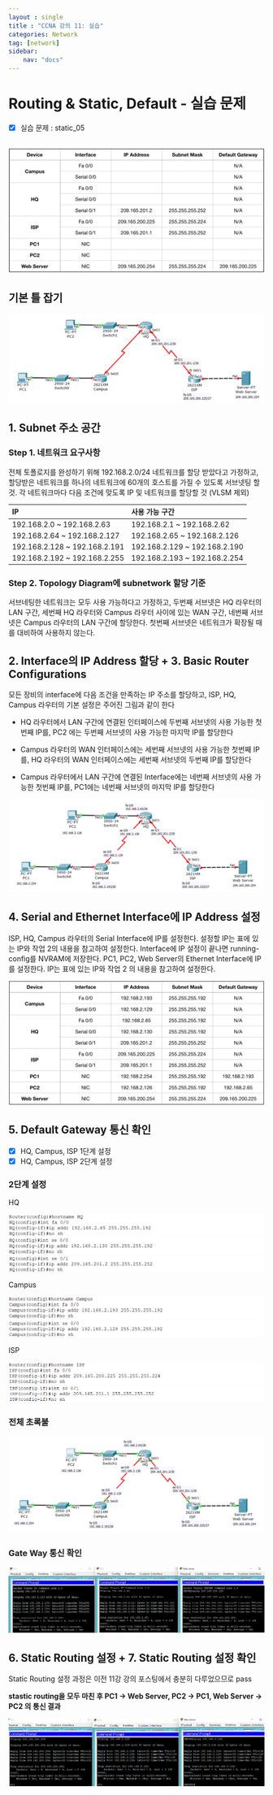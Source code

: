 ```yaml
---
layout : single
title : "CCNA 강의 11: 실습"
categories: Network
tag: [network]
sidebar:
    nav: "docs"
---
```


# Routing & Static, Default - 실습 문제
-  [x] 실습 문제 : static_05

<br>

<img src = "/images/network/packet_1/1.jpg">

## 기본 틀 잡기

<img src = "/images/network/packet_1/1.png">

## 1. Subnet 주소 공간

### Step 1. 네트워크 요구사항

전체 토폴로지를 완성하기 위해 192.168.2.0/24 네트워크를 할당 받았다고 가정하고, 할당받은 네트워크를 하나의 네트워크에 60개의 호스트를 가질 수 있도록 서브넷팅 할 것. 각 네트워크마다 다음 조건에 맞도록 IP 및 네트워크를 할당할 것 (VLSM 제외)

|IP|사용 가능 구간|
|:---|:---|
|192.168.2.0 ~ 192.168.2.63|192.168.2.1 ~ 192.168.2.62|
|192.168.2.64 ~ 192.168.2.127|192.168.2.65 ~ 192.168.2.126|
|192.168.2.128 ~ 192.168.2.191|192.168.2.129 ~ 192.168.2.190|
|192.168.2.192 ~ 192.168.2.255|192.168.2.193 ~ 192.168.2.254|

### Step 2. Topology Diagram에 subnetwork 할당 기준

서브네팅한 네트워크는 모두 사용 가능하다고 가정하고, 두번째 서브넷은 HQ 라우터의 LAN 구간, 세번째 HQ 라우터와 Campus 라우터 사이에 있는 WAN 구간, 네번째 서브넷은 Campus 라우터의 LAN 구간에 할당한다. 첫번째 서브넷은 네트워크가 확장될 때를 대비하여 사용하지 않는다.

## 2. Interface의 IP Address 할당 + 3. Basic Router Configurations

모든 장비의 interface에 다음 조건을 만족하는 IP 주소를 할당하고, ISP, HQ, Campus 라우터의 기본 설정은 주어진 그림과 같이 한다

- HQ 라우터에서 LAN 구간에 연결된 인터페이스에 두번째 서브넷의 사용 가능한 첫번째 IP를, PC2 에는 두번째 서브넷의 사용 가능한 마지막 IP를 할당한다 

- Campus 라우터의 WAN 인터페이스에는 세번째 서브넷의 사용 가능한 첫번째 IP를, HQ 라우터의 WAN 인터페이스에는 세번째 서브넷의 두번째 IP를 할당한다

- Campus 라우터에서 LAN 구간에 연결된 Interface에는 네번째 서브넷의 사용 가능한 첫번째 IP를, PC1에는 네번째 서브넷의 마지막 IP를 할당한다

<img src = "/images/network/packet_1/2.png">

## 4. Serial and Ethernet Interface에 IP Address 설정

ISP, HQ, Campus 라우터의 Serial Interface에 IP를 설정한다. 설정할 IP는 표에 있는 IP와 작업 2의 내용을 참고하여 설정한다. Interface에 IP 설정이 끝나면 running-config를 NVRAM에 저장한다. PC1, PC2, Web Server의 Ethernet Interface에 IP를 설정한다. IP는 표에 있는 IP와 작업 2 의 내용을 참고하여 설정한다.

<img src = "/images/network/packet_1/2.jpg">

## 5. Default Gateway 통신 확인

-  [x] HQ, Campus, ISP 1단계 설정
-  [x] HQ, Campus, ISP 2단계 설정

### 2단계 설정

HQ

<img src = "/images/network/packet_1/3.png">

<img src = "/images/network/packet_1/8.png">

<img src = "/images/network/packet_1/8-1.png">

Campus

<img src = "/images/network/packet_1/4.png">

<img src = "/images/network/packet_1/9.png">

ISP

<img src = "/images/network/packet_1/5.png">

<img src = "/images/network/packet_1/10.png">

### 전체 초록불

<img src = "/images/network/packet_1/6.png">

### Gate Way 통신 확인

<img src = "/images/network/packet_1/7.png">

## 6. Static Routing 설정 + 7. Static Routing 설정 확인

Static Routing 설정 과정은 이전 11강 강의 포스팅에서 충분히 다루었으므로 pass <br>

**stastic routing을 모두 마친 후 PC1 -> Web Server, PC2 -> PC1, Web Server -> PC2 의 통신 결과**

<img src = "/images/network/packet_1/12.png">

